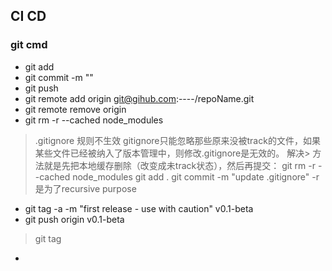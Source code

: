 ## CI CD 
### git cmd
- git add
- git commit -m ""
- git push
- git remote add origin git@gihub.com:----/repoName.git
- git remote remove origin
- git rm -r --cached node_modules
> .gitignore 规则不生效
> gitignore只能忽略那些原来没被track的文件，如果某些文件已经被纳入了版本管理中，则修改.gitignore是无效的。 解决> 方法就是先把本地缓存删除（改变成未track状态），然后再提交：
> git rm -r --cached node_modules
> git add .
> git commit -m "update .gitignore"
> -r 是为了recursive purpose

- git tag -a -m "first release - use with caution" v0.1-beta
- git push origin v0.1-beta
> git tag    
- 